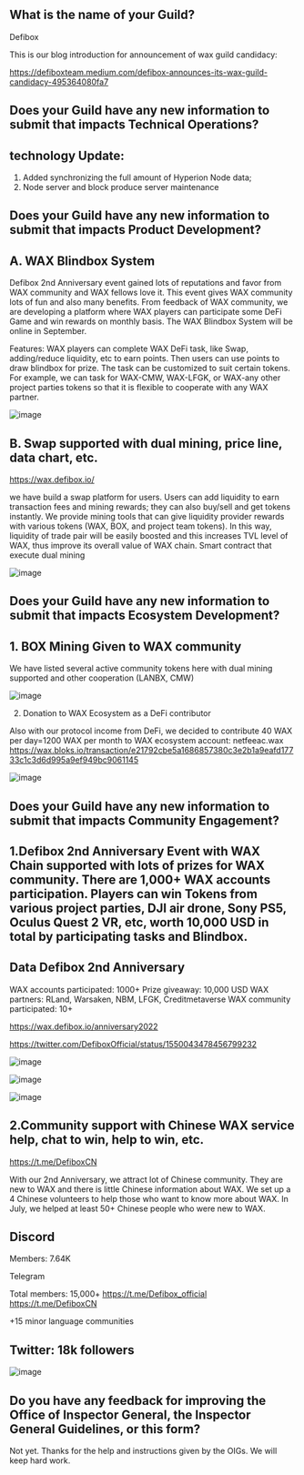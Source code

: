 ## What is the name of your Guild?

Defibox

This is our blog introduction for announcement of wax guild candidacy:

https://defiboxteam.medium.com/defibox-announces-its-wax-guild-candidacy-495364080fa7


## Does your Guild have any new information to submit that impacts Technical Operations?

## technology Update:
1. Added synchronizing the full amount of Hyperion Node data;
2. Node server and block produce server maintenance



## Does your Guild have any new information to submit that impacts Product Development?

## A. WAX Blindbox System

Defibox 2nd Anniversary event gained lots of reputations and favor from WAX community and WAX fellows love it. This event gives WAX community lots of fun and also many benefits. From feedback of WAX community, we are developing a platform where WAX players can participate some DeFi Game and win rewards on monthly basis. The WAX Blindbox System will be online in September.


Features: WAX players can complete WAX DeFi task, like Swap, adding/reduce liquidity, etc to earn points. Then users can use points to draw blindbox for prize. The task can be customized to suit certain tokens. For example, we can task for WAX-CMW, WAX-LFGK, or WAX-any other project parties tokens so that it is flexible to cooperate with any WAX partner.
 
![image](https://user-images.githubusercontent.com/93515916/187582185-3755c392-d525-46ce-9395-f602c99bac56.png)


## B. Swap supported with dual mining, price line, data chart, etc.

https://wax.defibox.io/

we have build a swap platform for users. Users can add liquidity to earn transaction fees and mining rewards; they can also buy/sell and get tokens instantly. We provide mining tools that can give liquidity provider rewards with various tokens (WAX, BOX, and project team tokens). In this way, liquidity of trade pair will be easily boosted and this increases TVL level of WAX, thus improve its overall value of WAX chain. Smart contract that execute dual mining
 
![image](https://user-images.githubusercontent.com/93515916/187582269-c5dc65d4-1a08-4389-a987-c16ca027584d.png)



## Does your Guild have any new information to submit that impacts Ecosystem Development?
## 1. BOX Mining Given to WAX community

We have listed several active community tokens here with dual mining supported and other cooperation (LANBX, CMW)	
 
![image](https://user-images.githubusercontent.com/93515916/187582339-fd83f39c-b3cd-47c3-9536-9c5d3bd71615.png)


2. Donation to WAX Ecosystem as a DeFi contributor

Also with our protocol income from DeFi, we decided to contribute 40 WAX per day=1200 WAX per month to WAX ecosystem account: netfeeac.wax
https://wax.bloks.io/transaction/e21792cbe5a1686857380c3e2b1a9eafd17733c1c3d6d995a9ef949bc9061145

![image](https://user-images.githubusercontent.com/93515916/187582419-0c50b902-68d3-4c68-82da-e4ac4cb9f710.png)


## Does your Guild have any new information to submit that impacts Community Engagement?

## 1.Defibox 2nd Anniversary Event with WAX Chain supported with lots of prizes for WAX community. There are 1,000+ WAX accounts participation. Players can win Tokens from various project parties, DJI air drone, Sony PS5, Oculus Quest 2 VR, etc, worth 10,000 USD in total by participating tasks and Blindbox.

## Data Defibox 2nd Anniversary

WAX accounts participated: 1000+
Prize giveaway: 10,000 USD
WAX partners: RLand, Warsaken, NBM, LFGK, Creditmetaverse
WAX community participated: 10+


https://wax.defibox.io/anniversary2022

https://twitter.com/DefiboxOfficial/status/1550043478456799232

![image](https://user-images.githubusercontent.com/93515916/187582507-8a664d01-9c4b-47e4-9fc0-9d20ffdd4d4d.png)

![image](https://user-images.githubusercontent.com/93515916/187582896-599a97e1-d30e-4074-9a4c-258043a5477f.png)

![image](https://user-images.githubusercontent.com/93515916/187583038-76aca01a-18d6-4f63-8c29-c90bfa800960.png)


## 2.Community support with Chinese WAX service help, chat to win, help to win, etc.

https://t.me/DefiboxCN

With our 2nd Anniversary, we attract lot of Chinese community. They are new to WAX and there is little Chinese information about WAX. We set up a 4 Chinese volunteers to help those who want to know more about WAX. In July, we helped at least 50+ Chinese people who were new to WAX.


## Discord

Members: 7.64K


Telegram

Total members: 15,000+
https://t.me/Defibox_official
https://t.me/DefiboxCN

+15 minor language communities

## Twitter: 18k followers

![image](https://user-images.githubusercontent.com/93515916/187584002-424224da-14c4-41ca-8a1c-11485568ad17.png)


## Do you have any feedback for improving the Office of Inspector General, the Inspector General Guidelines, or this form?

Not yet. Thanks for the help and instructions given by the OIGs. We will keep hard work.

